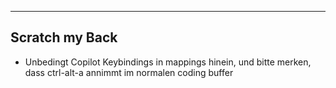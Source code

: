 -----------------------------------------------------------------------------------------------------------------------
Scratch my Back
-----------------------------------------------------------------------------------------------------------------------

- Unbedingt Copilot Keybindings in mappings hinein, und bitte merken, dass ctrl-alt-a annimmt im normalen coding buffer
